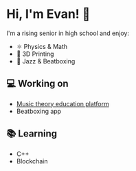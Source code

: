 # Hi, I'm Evan! 👋

I'm a rising senior in high school and enjoy:
- ⚛️ Physics & Math
- 🤖 3D Printing 
- 🎷 Jazz & Beatboxing

## 💻 Working on
- [Music theory education platform](https://github.com/ez2st/Music-Theory)
- Beatboxing app

## 📚 Learning
- C++
- Blockchain
